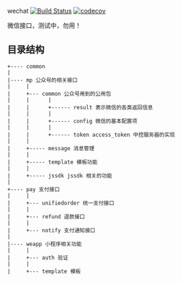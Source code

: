 wechat
[![Build Status](https://travis-ci.org/issue9/wechat.svg?branch=master)](https://travis-ci.org/issue9/wechat)
[![codecov](https://codecov.io/gh/issue9/wechat/branch/master/graph/badge.svg)](https://codecov.io/gh/issue9/wechat)

微信接口，测试中，勿用！



## 目录结构

```
+---- common
|
|---- mp 公众号的相关接口
|     |
|     +--- common 公众号用到的公用包
|     |      |
|     |      +------ result 表示微信的各类返回信息
|     |      |
|     |      +------ config 微信的基本配置项
|     |      |
|     |      +------ token access_token 中控服务器的实现
|     |
|     +----- message 消息管理
|     |
|     +----- template 模板功能
|     |
|     +----- jssdk jssdk 相关的功能
|
+---- pay 支付接口
|     |
|     +--- unifiedorder 统一支付接口
|     |
|     +--- refund 退款接口
|     |
|     +--- notify 支付通知接口
|
|---- weapp 小程序相关功能
|     |
|     +--- auth 验证
|     |
|     +--- template 模板
```
